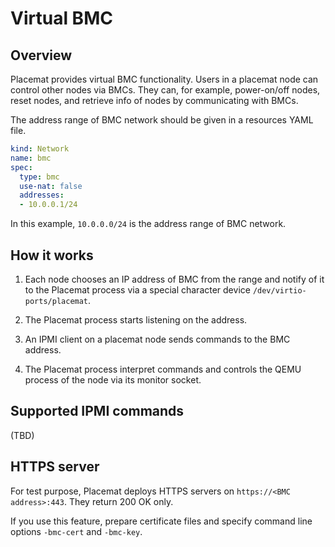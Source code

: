 Virtual BMC
===========

Overview
--------

Placemat provides virtual BMC functionality.
Users in a placemat node can control other nodes via BMCs.
They can, for example, power-on/off nodes, reset nodes, and retrieve info
of nodes by communicating with BMCs.

The address range of BMC network should be given in a resources YAML file.

```yaml
kind: Network
name: bmc
spec:
  type: bmc
  use-nat: false
  addresses:
  - 10.0.0.1/24
```

In this example, `10.0.0.0/24` is the address range of BMC network.

How it works
------------

1. Each node chooses an IP address of BMC from the range and notify of it
   to the Placemat process via a special character device `/dev/virtio-ports/placemat`.

2. The Placemat process starts listening on the address.

3. An IPMI client on a placemat node sends commands to the BMC address.

4. The Placemat process interpret commands and controls the QEMU process
   of the node via its monitor socket.

Supported IPMI commands
-----------------------

(TBD)

HTTPS server
------------

For test purpose, Placemat deploys HTTPS servers on `https://<BMC address>:443`.
They return 200 OK only.

If you use this feature, prepare certificate files and specify command line options `-bmc-cert` and `-bmc-key`.
